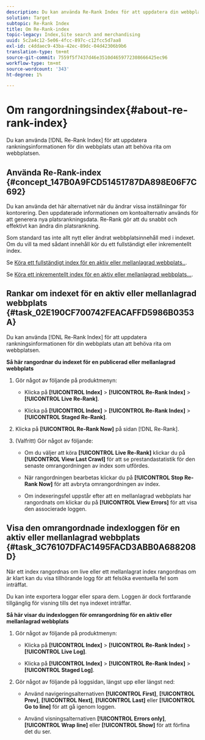 ```yaml
---
description: Du kan använda Re-Rank Index för att uppdatera din webbplats rankningsinformation utan att behöva rita om webbplatsen.
solution: Target
subtopic: Re-Rank Index
title: Om Re-Rank-index
topic-legacy: Index,Site search and merchandising
uuid: 5c2a4c12-5e06-4fcc-897c-c12fcc5d7aa8
exl-id: c4ddaec9-43ba-42ec-89dc-04d42306b9b6
translation-type: tm+mt
source-git-commit: 7559f5f7437d46e3510d4659772308666425ec96
workflow-type: tm+mt
source-wordcount: '343'
ht-degree: 1%

---
```


# Om rangordningsindex{#about-re-rank-index}

Du kan använda [!DNL Re-Rank Index] för att uppdatera rankningsinformationen för din webbplats utan att behöva rita om webbplatsen.

## Använda Re-Rank-index {#concept_147B0A9FCD51451787DA898E06F7C692}

Du kan använda det här alternativet när du ändrar vissa inställningar för kontorering. Den uppdaterade informationen om kontoalternativ används för att generera nya platsrankningsdata. Re-Rank gör att du snabbt och effektivt kan ändra din platsrankning.

Som standard tas inte allt nytt eller ändrat webbplatsinnehåll med i indexet. Om du vill ta med sådant innehåll kör du ett fullständigt eller inkrementellt index.

Se [Köra ett fullständigt index för en aktiv eller mellanlagrad webbplats..](../c-about-index-menu/c-about-full-index.md#task_F7FE04D8A1654A7787FCCA31B45EB42D).

Se [Köra ett inkrementellt index för en aktiv eller mellanlagrad webbplats...](../c-about-index-menu/c-about-incremental-index.md#task_9BFB6157F3884B2FAECB7E0E9CA318CB).

## Rankar om indexet för en aktiv eller mellanlagrad webbplats {#task_02E190CF700742FEACAFFD5986B0353A}

Du kan använda [!DNL Re-Rank Index] för att uppdatera rankningsinformationen för din webbplats utan att behöva rita om webbplatsen.

**Så här rangordnar du indexet för en publicerad eller mellanlagrad webbplats**

1. Gör något av följande på produktmenyn:

   * Klicka på **[!UICONTROL Index]** > **[!UICONTROL Re-Rank Index]** > **[!UICONTROL Live Re-Rank]**.

   * Klicka på **[!UICONTROL Index]** > **[!UICONTROL Re-Rank Index]** > **[!UICONTROL Staged Re-Rank]**.

1. Klicka på **[!UICONTROL Re-Rank Now]** på sidan [!DNL Re-Rank].
1. (Valfritt) Gör något av följande:

   * Om du väljer att köra **[!UICONTROL Live Re-Rank]** klickar du på **[!UICONTROL View Last Crawl]** för att se prestandastatistik för den senaste omrangordningen av index som utfördes.

   * När rangordningen bearbetas klickar du på **[!UICONTROL Stop Re-Rank Now]** för att avbryta omrangordningen av index.
   * Om indexeringsfel uppstår efter att en mellanlagrad webbplats har rangordnats om klickar du på **[!UICONTROL View Errors]** för att visa den associerade loggen.

## Visa den omrangordnade indexloggen för en aktiv eller mellanlagrad webbplats {#task_3C76107DFAC1495FACD3ABB0A688208D}

När ett index rangordnas om live eller ett mellanlagrat index rangordnas om är klart kan du visa tillhörande logg för att felsöka eventuella fel som inträffat.

Du kan inte exportera loggar eller spara dem. Loggen är dock fortfarande tillgänglig för visning tills det nya indexet inträffar.

**Så här visar du indexloggen för omrangordning för en aktiv eller mellanlagrad webbplats**

1. Gör något av följande på produktmenyn:

   * Klicka på **[!UICONTROL Index]** > **[!UICONTROL Re-Rank Index]** > **[!UICONTROL Live Log]**.

   * Klicka på **[!UICONTROL Index]** > **[!UICONTROL Re-Rank Index]** > **[!UICONTROL Staged Log]**.

1. Gör något av följande på loggsidan, längst upp eller längst ned:

   * Använd navigeringsalternativen **[!UICONTROL First]**, **[!UICONTROL Prev]**, **[!UICONTROL Next]**, **[!UICONTROL Last]** eller **[!UICONTROL Go to line]** för att gå igenom loggen.

   * Använd visningsalternativen **[!UICONTROL Errors only]**, **[!UICONTROL Wrap line]** eller **[!UICONTROL Show]** för att förfina det du ser.
